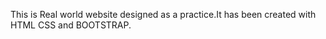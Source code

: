 This  is Real world website designed as a practice.It has been created with HTML CSS and BOOTSTRAP.
